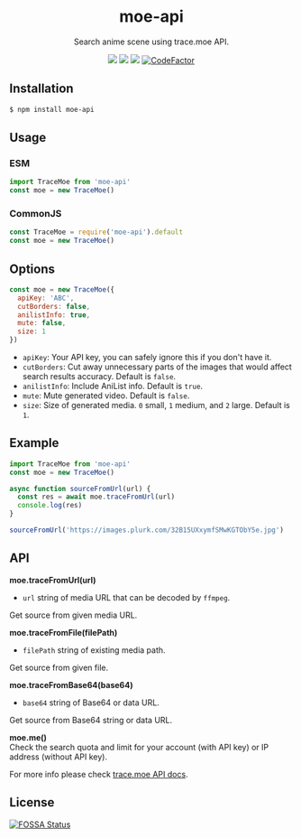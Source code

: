 <div align="center">
  <h1><b>moe-api</b></h1>
  <p>Search anime scene using trace.moe API.</p>
  <a href="https://opensource.org/licenses/mit-license.php"><img src="https://badges.frapsoft.com/os/mit/mit.svg?v=103"></a>
  <a href="https://packagephobia.com/result?p=moe-api"><img src="https://packagephobia.com/badge?p=moe-api"></a>
  <a href="https://app.fossa.com/projects/git%2Bgithub.com%2FSlavyanDesu%2Fmoe-api?ref=badge_shield" alt="FOSSA Status"><img src="https://app.fossa.com/api/projects/git%2Bgithub.com%2FSlavyanDesu%2Fmoe-api.svg?type=shield"/></a>
  <a href="https://www.codefactor.io/repository/github/slavyandesu/moe-api"><img src="https://www.codefactor.io/repository/github/slavyandesu/moe-api/badge" alt="CodeFactor" /></a>
</div>

## Installation
```sh
$ npm install moe-api
```

## Usage
### ESM
```js
import TraceMoe from 'moe-api'
const moe = new TraceMoe()
```

### CommonJS
```js
const TraceMoe = require('moe-api').default
const moe = new TraceMoe()
```

## Options
```js
const moe = new TraceMoe({
  apiKey: 'ABC',
  cutBorders: false,
  anilistInfo: true,
  mute: false,
  size: 1
})
```
- `apiKey`: Your API key, you can safely ignore this if you don't have it.
- `cutBorders`: Cut away unnecessary parts of the images that would affect search results accuracy. Default is `false`.
- `anilistInfo`: Include AniList info. Default is `true`.
- `mute`: Mute generated video. Default is `false`.
- `size`: Size of generated media. `0` small, `1` medium, and `2` large. Default is `1`.

## Example
```js
import TraceMoe from 'moe-api'
const moe = new TraceMoe()

async function sourceFromUrl(url) {
  const res = await moe.traceFromUrl(url)
  console.log(res)
}

sourceFromUrl('https://images.plurk.com/32B15UXxymfSMwKGTObY5e.jpg')
```

## API
**moe.traceFromUrl(url)**  
- `url` string of media URL that can be decoded by `ffmpeg`.

Get source from given media URL.  

**moe.traceFromFile(filePath)**
- `filePath` string of existing media path.

Get source from given file.  

**moe.traceFromBase64(base64)**
- `base64` string of Base64 or data URL.

Get source from Base64 string or data URL.  

**moe.me()**  
Check the search quota and limit for your account (with API key) or IP address (without API key).

For more info please check [trace.moe API docs](https://soruly.github.io/trace.moe-api/#/docs).

## License
[![FOSSA Status](https://app.fossa.com/api/projects/git%2Bgithub.com%2FSlavyanDesu%2Fmoe-api.svg?type=large)](https://app.fossa.com/projects/git%2Bgithub.com%2FSlavyanDesu%2Fmoe-api?ref=badge_large)